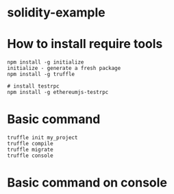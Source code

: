 # solidity-example


How to install require tools
=========

    npm install -g initialize
    initialize - generate a fresh package
    npm install -g truffle

    # install testrpc
    npm install -g ethereumjs-testrpc

Basic command 
=======

    truffle init my_project
    truffle compile
    truffle migrate
    truffle console



Basic command on console
=======

    
